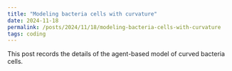 ```yaml
---
title: "Modeling bacteria cells with curvature"
date: 2024-11-18
permalink: /posts/2024/11/18/modeling-bacteria-cells-with-curvature
tags: coding
---
```


This post records the details of the agent-based model of curved bacteria cells.